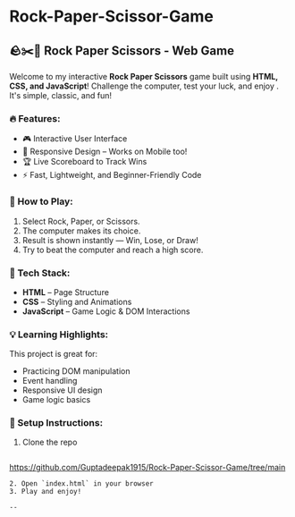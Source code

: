 # Rock-Paper-Scissor-Game

## 🪨✂️📄 Rock Paper Scissors - Web Game

Welcome to my interactive **Rock Paper Scissors** game built using **HTML, CSS, and JavaScript**!
Challenge the computer, test your luck, and enjoy . It's simple, classic, and fun!

### 🔥 Features:

* 🎮 Interactive User Interface
* 📱 Responsive Design – Works on Mobile too!
* 🏆 Live Scoreboard to Track Wins
* ⚡ Fast, Lightweight, and Beginner-Friendly Code

### 🚀 How to Play:

1. Select Rock, Paper, or Scissors.
2. The computer makes its choice.
3. Result is shown instantly — Win, Lose, or Draw!
4. Try to beat the computer and reach a high score.

### 📁 Tech Stack:

* **HTML** – Page Structure
* **CSS** – Styling and Animations
* **JavaScript** – Game Logic & DOM Interactions

### 💡 Learning Highlights:

This project is great for:

* Practicing DOM manipulation
* Event handling
* Responsive UI design
* Game logic basics

### 📂 Setup Instructions:

1. Clone the repo

   ```
  https://github.com/Guptadeepak1915/Rock-Paper-Scissor-Game/tree/main
   ```
2. Open `index.html` in your browser
3. Play and enjoy!

--
